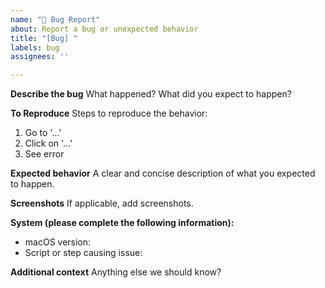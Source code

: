 ```yaml
---
name: "🐞 Bug Report"
about: Report a bug or unexpected behavior
title: "[Bug] "
labels: bug
assignees: ''

---
```


**Describe the bug**
What happened? What did you expect to happen?

**To Reproduce**
Steps to reproduce the behavior:
1. Go to '...'
2. Click on '...'
3. See error

**Expected behavior**
A clear and concise description of what you expected to happen.

**Screenshots**
If applicable, add screenshots.

**System (please complete the following information):**
 - macOS version:
 - Script or step causing issue:

**Additional context**
Anything else we should know?

